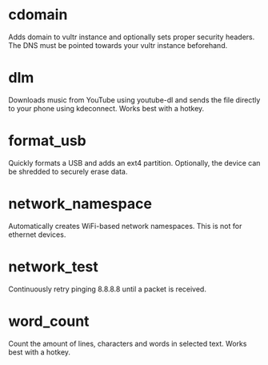 # cdomain
Adds domain to vultr instance and optionally sets proper security headers. The DNS must be pointed towards your vultr instance beforehand.

# dlm
Downloads music from YouTube using youtube-dl and sends the file directly to your phone using kdeconnect. Works best with a hotkey.

# format_usb
Quickly formats a USB and adds an ext4 partition. Optionally, the device can be shredded to securely erase data.

# network_namespace
Automatically creates WiFi-based network namespaces. This is not for ethernet devices.

# network_test
Continuously retry pinging 8.8.8.8 until a packet is received.

# word_count
Count the amount of lines, characters and words in selected text. Works best with a hotkey.
